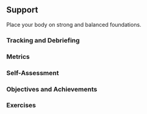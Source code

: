 <!---------------------------------------------------------------------------->
## Support

Place your body on strong and balanced foundations.

### Tracking and Debriefing

### Metrics

### Self-Assessment

### Objectives and Achievements

### Exercises

